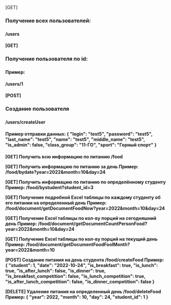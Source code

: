 [GET]
<h3>Получение всех пользователей:<h3/>
<h4><addres>/users<h4/>

[GET]
<h3>Получение пользователя по id:<h3/>
<h4>Пример:<h4/>
<h4><addres>/users/1<h4/>
  
[POST]  
<h3>Создание пользователя<h3/>
<h4><addres>/users/createUser<h4/>
  
<h4>
  Пример отправки данных:
{
  "login": "test5",
  "password": "test5",
  "last_name": "test5",
  "name": "test5",
  "middle_name": "test5",
  "is_admin": false,
  "class_group": "11-ГО",
  "sport": "Горный спорт"
}
  <h4/>
  
[GET]
Получить всю информацию по питанию
<addres>/food
  
[GET]
Получить информацию по питанию за день
Пример:
<addres>/food/bydate?year=2022&month=10&day=24
  
[GET]
Получить информацию по питанию по определённому студенту
Пример:
<addres>/food/bystudent?student_id=3
  
[GET]
Получение подробной Excel таблицы по каждому студенту об его питании на определенный день
Пример:
<addres>/food/document/getDocumentFoodNow?year=2022&month=10&day=24
  
[GET]
Получение Excel таблицы по кол-ву порций на сегодняшний день
Пример:
<addres>/food/document/getDocumentCountPersonFood?year=2022&month=10&day=24
  
[GET]
Получение Excel таблицы по кол-ву порций на текущий день
Пример:
<addres>/food/document/getDocumentFoodFoolMonth?year=2022&month=10
  
[POST]
Создание питания на день студента
<addres>/food/createFood
Пример:
{
  "student": 1,
  "date": "2022-10-24",
  "is_breakfast": true,
  "is_lunch": true,
  "is_after_lunch": false,
  "is_dinner": true,
  "is_breakfast_competition": false,
  "is_lunch_competition": true,
  "is_after_lunch_competition": false,
  "is_dinner_competition": false
}
  
[DELETE] 
Удаление питания на определенный день
<addres>/food/deleteFood
Пример:
{
  "year": 2022,
  "month": 10,
  "day": 24,
  "student_id": 1
}
  
